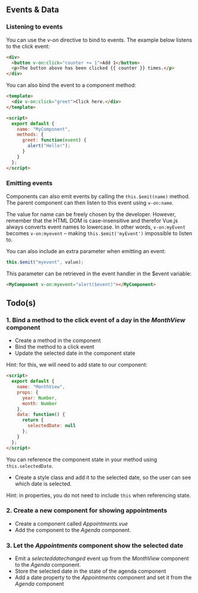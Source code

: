 ## Events & Data

### Listening to events

You can use the _v-on_ directive to bind to events. The example below listens to the click event:

```html
<div>
  <button v-on:click="counter += 1">Add 1</button>
  <p>The button above has been clicked {{ counter }} times.</p>
</div>
```

You can also bind the event to a component method:

```html
<template>
  <div v-on:click="greet">Click here.</div>
</template>

<script>
  export default {
    name: "MyComponent",
    methods: {
      greet: function(event) {
        alert("Hello!");
      }
    }
  };
</script>
```

### Emitting events

Components can also emit events by calling the `this.$emit(name)` method. The parent component can then listen to this event using `v-on:name`.

The value for name can be freely chosen by the developer. However, remember that the HTML DOM is case-insensitive and therefor Vue.js always converts event names to lowercase. In other words, `v-on:myEvent` becomes `v-on:myevent` – making `this.$emit('myEvent')` impossible to listen to.

You can also include an extra parameter when emitting an event:

```javascript
this.$emit("myevent", value);
```

This parameter can be retrieved in the event handler in the \$event variable:

```html
<MyComponent v-on:myevent="alert($event)"></MyComponent>
```

<i class="far fa-hand-point-down fa-2x"></i>

## Todo(s)

### 1. Bind a method to the click event of a day in the _MonthView_ component

- Create a method in the component
- Bind the method to a click event
- Update the selected date in the component state

Hint: for this, we will need to add state to our component:

```html
<script>
  export default {
    name: "MonthView",
    props: {
      year: Number,
      month: Number
    },
    data: function() {
      return {
        selectedDate: null
      };
    }
  };
</script>
```

You can reference the component state in your method using `this.selectedDate`.

- Create a style class and add it to the selected date, so the user can see which date is selected.

Hint: in properties, you do not need to include `this` when referencing state.

### 2. Create a new component for showing appointments

- Create a component called _Appointments.vue_
- Add the component to the _Agenda_ component.

### 3. Let the _Appointments_ component show the selected date

- Emit a _selecteddatechanged_ event up from the _MonthView_ component to the _Agenda_ component.
- Store the selected date in the state of the agenda component
- Add a date property to the _Appointments_ component and set it from the _Agenda_ component
